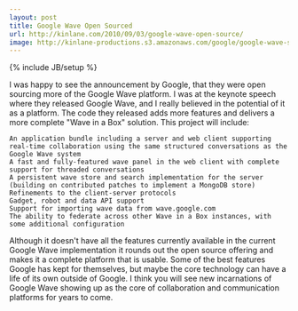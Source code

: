 ```yaml
---
layout: post
title: Google Wave Open Sourced
url: http://kinlane.com/2010/09/03/google-wave-open-source/
image: http://kinlane-productions.s3.amazonaws.com/google/google-wave-splash.jpg
---
```

{% include JB/setup %}
I was happy to see the announcement by Google, that they were open sourcing more of the Google Wave platform.
I was at the keynote speech where they released Google Wave, and I really believed in the potential of it as a platform.
The code they released adds more features and delivers a more complete "Wave in a Box" solution.
This project will include:

	An application bundle including a server and web client supporting real-time collaboration using the same structured conversations as the Google Wave system
	A fast and fully-featured wave panel in the web client with complete support for threaded conversations
	A persistent wave store and search implementation for the server (building on contributed patches to implement a MongoDB store)
	Refinements to the client-server protocols
	Gadget, robot and data API support
	Support for importing wave data from wave.google.com
	The ability to federate across other Wave in a Box instances, with some additional configuration

Although it doesn't have all the features currently available in the current Google Wave implementation it rounds out the open source offering and makes it a complete platform that is usable.
Some of the best features Google has kept for themselves, but maybe the core technology can have a life of its own outside of Google. I think you will see new incarnations of Google Wave showing up as the core of collaboration and communication platforms for years to come.